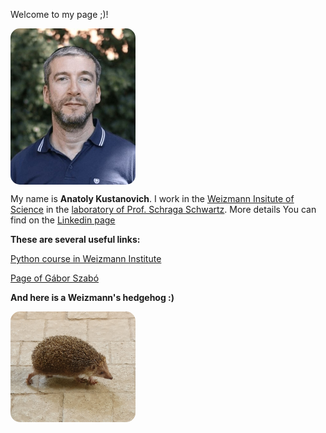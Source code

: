 Welcome to my page ;)!


<img src="my_photo1.jpg" width="200" style="border-radius: 15px;" align="center">


My name is **Anatoly Kustanovich**. 
I work in the [Weizmann Insitute of Science](https://www.weizmann.ac.il/pages/) in the [laboratory of Prof. Schraga Schwartz](https://www.weizmann.ac.il/molgen/schwartz/).
More details You can find on the [Linkedin page](https://www.linkedin.com/in/anatoli-kustanovich/) 


**These are several useful links:**

[Python course in Weizmann Institute](https://github.com/szabgab/wis-python-course-2024-11)

[Page of Gábor Szabó ](https://szabgab.com/)




**And here is a Weizmann's hedgehog :)**

<img src="hedgehog.jpg" width="200" style="border-radius: 15px;" align="left">




